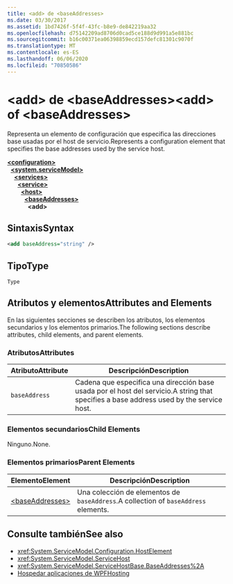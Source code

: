```yaml
---
title: <add> de <baseAddresses>
ms.date: 03/30/2017
ms.assetid: 1bd7426f-5f4f-43fc-b8e9-de842219aa32
ms.openlocfilehash: d75142209ad8706d0cad5ce188d9d991a5e881bc
ms.sourcegitcommit: b16c00371ea06398859ecd157defc81301c9070f
ms.translationtype: MT
ms.contentlocale: es-ES
ms.lasthandoff: 06/06/2020
ms.locfileid: "70850586"
---
```

# <a name="add-of-baseaddresses"></a><span data-ttu-id="cb43c-102">\<add> de \<baseAddresses></span><span class="sxs-lookup"><span data-stu-id="cb43c-102">\<add> of \<baseAddresses></span></span>
<span data-ttu-id="cb43c-103">Representa un elemento de configuración que especifica las direcciones base usadas por el host de servicio.</span><span class="sxs-lookup"><span data-stu-id="cb43c-103">Represents a configuration element that specifies the base addresses used by the service host.</span></span>  
  
[**\<configuration>**](../configuration-element.md)\
&nbsp;&nbsp;[**\<system.serviceModel>**](system-servicemodel.md)\
&nbsp;&nbsp;&nbsp;&nbsp;[**\<services>**](services.md)\
&nbsp;&nbsp;&nbsp;&nbsp;&nbsp;&nbsp;[**\<service>**](service.md)\
&nbsp;&nbsp;&nbsp;&nbsp;&nbsp;&nbsp;&nbsp;&nbsp;[**\<host>**](host.md)\
&nbsp;&nbsp;&nbsp;&nbsp;&nbsp;&nbsp;&nbsp;&nbsp;&nbsp;&nbsp;[**\<baseAddresses>**](baseaddresses.md)\
&nbsp;&nbsp;&nbsp;&nbsp;&nbsp;&nbsp;&nbsp;&nbsp;&nbsp;&nbsp;&nbsp;&nbsp;**\<add>**  
  
## <a name="syntax"></a><span data-ttu-id="cb43c-104">Sintaxis</span><span class="sxs-lookup"><span data-stu-id="cb43c-104">Syntax</span></span>  
  
```xml  
<add baseAddress="string" />
```  
  
## <a name="type"></a><span data-ttu-id="cb43c-105">Tipo</span><span class="sxs-lookup"><span data-stu-id="cb43c-105">Type</span></span>  
 `Type`  
  
## <a name="attributes-and-elements"></a><span data-ttu-id="cb43c-106">Atributos y elementos</span><span class="sxs-lookup"><span data-stu-id="cb43c-106">Attributes and Elements</span></span>  
 <span data-ttu-id="cb43c-107">En las siguientes secciones se describen los atributos, los elementos secundarios y los elementos primarios.</span><span class="sxs-lookup"><span data-stu-id="cb43c-107">The following sections describe attributes, child elements, and parent elements.</span></span>  
  
### <a name="attributes"></a><span data-ttu-id="cb43c-108">Atributos</span><span class="sxs-lookup"><span data-stu-id="cb43c-108">Attributes</span></span>  
  
|<span data-ttu-id="cb43c-109">Atributo</span><span class="sxs-lookup"><span data-stu-id="cb43c-109">Attribute</span></span>|<span data-ttu-id="cb43c-110">Descripción</span><span class="sxs-lookup"><span data-stu-id="cb43c-110">Description</span></span>|  
|---------------|-----------------|  
|`baseAddress`|<span data-ttu-id="cb43c-111">Cadena que especifica una dirección base usada por el host del servicio.</span><span class="sxs-lookup"><span data-stu-id="cb43c-111">A string that specifies a base address used by the service host.</span></span>|  
  
### <a name="child-elements"></a><span data-ttu-id="cb43c-112">Elementos secundarios</span><span class="sxs-lookup"><span data-stu-id="cb43c-112">Child Elements</span></span>  
 <span data-ttu-id="cb43c-113">Ninguno.</span><span class="sxs-lookup"><span data-stu-id="cb43c-113">None.</span></span>  
  
### <a name="parent-elements"></a><span data-ttu-id="cb43c-114">Elementos primarios</span><span class="sxs-lookup"><span data-stu-id="cb43c-114">Parent Elements</span></span>  
  
|<span data-ttu-id="cb43c-115">Elemento</span><span class="sxs-lookup"><span data-stu-id="cb43c-115">Element</span></span>|<span data-ttu-id="cb43c-116">Descripción</span><span class="sxs-lookup"><span data-stu-id="cb43c-116">Description</span></span>|  
|-------------|-----------------|  
|[\<baseAddresses>](baseaddresses.md)|<span data-ttu-id="cb43c-117">Una colección de elementos de `baseAddress`.</span><span class="sxs-lookup"><span data-stu-id="cb43c-117">A collection of `baseAddress` elements.</span></span>|  
  
## <a name="see-also"></a><span data-ttu-id="cb43c-118">Consulte también</span><span class="sxs-lookup"><span data-stu-id="cb43c-118">See also</span></span>

- <xref:System.ServiceModel.Configuration.HostElement>
- <xref:System.ServiceModel.ServiceHost>
- <xref:System.ServiceModel.ServiceHostBase.BaseAddresses%2A>
- [<span data-ttu-id="cb43c-119">Hospedar aplicaciones de WPF</span><span class="sxs-lookup"><span data-stu-id="cb43c-119">Hosting</span></span>](../../../wcf/feature-details/hosting.md)
